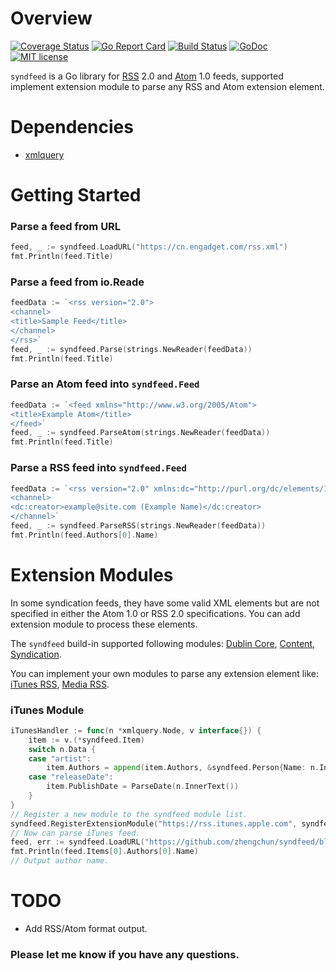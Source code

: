 Overview 
===
[![Coverage Status](https://coveralls.io/repos/github/zhengchun/syndfeed/badge.svg?branch=master)](https://coveralls.io/github/zhengchun/syndfeed?branch=master)
[![Go Report Card](https://goreportcard.com/badge/github.com/zhengchun/syndfeed)](https://goreportcard.com/report/github.com/zhengchun/syndfeed)
[![Build Status](https://travis-ci.org/zhengchun/syndfeed.svg?branch=master)](https://travis-ci.org/zhengchun/syndfeed)
[![GoDoc](https://godoc.org/github.com/zhengchun/syndfeed?status.svg)](https://godoc.org/github.com/zhengchun/syndfeed)
[![MIT license](https://img.shields.io/badge/License-MIT-blue.svg)](https://lbesson.mit-license.org/)

`syndfeed` is a Go library for [RSS](https://en.wikipedia.org/wiki/RSS) 2.0 and [Atom](https://en.wikipedia.org/wiki/Atom_(standard)) 1.0 feeds, supported implement extension module to parse any RSS and Atom extension element.

Dependencies
===
- [xmlquery](https://github.com/antchfx/xmlquery)

Getting Started
===

### Parse a feed from URL

```go
feed, _ := syndfeed.LoadURL("https://cn.engadget.com/rss.xml")
fmt.Println(feed.Title)
```

### Parse a feed from io.Reade

```go
feedData := `<rss version="2.0">
<channel>
<title>Sample Feed</title>
</channel>
</rss>`
feed, _ := syndfeed.Parse(strings.NewReader(feedData))
fmt.Println(feed.Title)
```

### Parse an Atom feed into `syndfeed.Feed`

```go
feedData := `<feed xmlns="http://www.w3.org/2005/Atom">
<title>Example Atom</title>
</feed>`
feed, _ := syndfeed.ParseAtom(strings.NewReader(feedData))
fmt.Println(feed.Title)
```

### Parse a RSS feed into `syndfeed.Feed`

```go
feedData := `<rss version="2.0" xmlns:dc="http://purl.org/dc/elements/1.1/">
<channel>
<dc:creator>example@site.com (Example Name)</dc:creator>
</channel>`
feed, _ := syndfeed.ParseRSS(strings.NewReader(feedData))
fmt.Println(feed.Authors[0].Name)
```

Extension Modules
===

In some syndication feeds, they have some valid XML elements but are not specified in either the Atom 1.0 or RSS 2.0 specifications. You can add extension module to process these elements.

The `syndfeed` build-in supported following modules: [Dublin Core](http://web.resource.org/rss/1.0/modules/dc/), [Content](http://web.resource.org/rss/1.0/modules/content/), [Syndication](http://web.resource.org/rss/1.0/modules/syndication/). 

You can implement your own modules to parse any extension element like: [iTunes RSS](https://rss.itunes.apple.com/en-us), [Media RSS](http://www.rssboard.org/media-rss).

### iTunes Module

```go
iTunesHandler := func(n *xmlquery.Node, v interface{}) {
    item := v.(*syndfeed.Item)
    switch n.Data {
    case "artist":
        item.Authors = append(item.Authors, &syndfeed.Person{Name: n.InnerText()})
    case "releaseDate":
		item.PublishDate = ParseDate(n.InnerText())
    }
}
// Register a new module to the syndfeed module list.
syndfeed.RegisterExtensionModule("https://rss.itunes.apple.com", syndfeed.ModuleHandlerFunc(iTunesHandler))
// Now can parse iTunes feed. 
feed, err := syndfeed.LoadURL("https://github.com/zhengchun/syndfeed/blob/master/_samples/itunes.atom")
fmt.Println(feed.Items[0].Authors[0].Name)
// Output author name.
```

TODO
===

- Add RSS/Atom format output.

### Please let me know if you have any questions.
